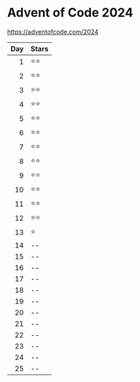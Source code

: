 # Advent of Code 2024
https://adventofcode.com/2024

| Day | Stars |
| --: | -- |
| 1 | :star::star: |
| 2 | :star::star: |
| 3 | :star::star: |
| 4 | :star::star: |
| 5 | :star::star: |
| 6 | :star::star: |
| 7 | :star::star: |
| 8 | :star::star: |
| 9 | :star::star: |
| 10 | :star::star: |
| 11 | :star::star: |
| 12 | :star::star: |
| 13 | :star: |
| 14 | -- |
| 15 | -- |
| 16 | -- |
| 17 | -- |
| 18 | -- |
| 19 | -- |
| 20 | -- |
| 21 | -- |
| 22 | -- |
| 23 | -- |
| 24 | -- |
| 25 | -- |